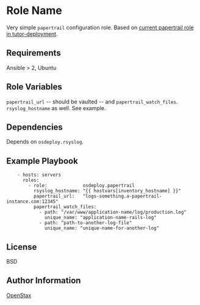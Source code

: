 Role Name
=========

Very simple `papertrail` configuration role.  Based on [current papertrail role in tutor-deployment](https://github.com/openstax/tutor-deployment/tree/fcd3e65e321117de70deb11663cfd7e682399950/roles/papertrail).

Requirements
------------

Ansible > 2, Ubuntu

Role Variables
--------------

`papertrail_url` -- should be vaulted -- and `papertrail_watch_files`. `rsyslog_hostname` as well.  See example.

Dependencies
------------

Depends on `osdeploy.rsyslog`.

Example Playbook
----------------

```
    - hosts: servers
      roles:
        - role:             osdeploy.papertrail
          rsyslog_hostname: "{{ hostvars[inventory_hostname] }}"
          papertrail_url:   "logs-something.a-papertrail-instance.com:12345"
          papertrail_watch_files:
            - path: "/var/www/application-name/log/production.log"
              unique_name: "application-name-rails-log"
            - path: "path-to-another-log-file"
              unique_name: "unique-name-for-another-log"
```


License
-------

BSD

Author Information
------------------

[OpenStax](https://github.com/openstax)
